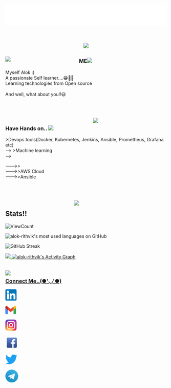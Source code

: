 <!--### Hi there 👋

<!--
**alok-rithvik/alok-rithvik** is a ✨ _special_ ✨ repository because its `README.md` (this file) appears on your GitHub profile.

Here are some ideas to get you started:

- 🔭 I’m currently working on ...
- 🌱 I’m currently learning ...
- 👯 I’m looking to collaborate on ...
- 🤔 I’m looking for help with ...
- 💬 Ask me about ...
- 📫 How to reach me: ...
- 😄 Pronouns: ...
- ⚡ Fun fact: ...
-->


<h1 align="center"> 
<img src="https://github.com/Alok-Rithvik/Alok-rithvik/blob/main/Name.svg" width="600px"></h1>
<h1 align="center">
<img src="https://github.com/Alok-Rithvik/Alok-rithvik/blob/main/
380-3801522_viber-sticker-despicable-me-its-your-birthday-minions.png" width="55px">
</h1>
<img align='left' src="https://media.giphy.com/media/Ig36GBEnn9LEUTzorR/giphy.gif" width="230">

### ME<img src="https://media.giphy.com/media/ZcthNRpghDfqieTcsm/giphy.gif" width="45">



Myself Alok :) <br>
A passionate Self learner....😁✌🏻<br>
Learning technologies from Open source <br>
<br>
And well, what about you!!😃


<br>
<br>
<br>
<img align='right' src="https://media.giphy.com/media/l1JJ7hRzqWBQ7dKys7/giphy.gif" width="230">


<!-- ### Hobbies <img src="https://media.giphy.com/media/5tfqzU3LJ1UKKfhLLU/giphy.gif" width="60"> 
<!-- > Photography (sometimes..😀)<br>
  <!--  > Drawing n Sketching (Rarely now..🙃)<br>
 <!--    > Travelling (Waiting for corona go, go corona 😂)<br>
  <!--   > Songs+Memes+Animes (Can share them any time..😄)<br>
 <!--    > And yess!! Tech Enthusiast too..🙄🙂
     
     

<!--<br>
<br>
<br>
<img align='left' src="https://media.giphy.com/media/JA6bbQKsEtWVB6ThBU/giphy.gif" width="290">  -->

### Have Hands on.. <img src="https://media.giphy.com/media/kkQsJyJBMZsk0/giphy.gif" width="60">
<!-- --->>Devops tools(Docker, Kubernetes, Jenkins, Ansible, Prometheus, Grafana etc)<br> -->
<!-- --->>Machine learning<br> -->
--->><br>
--->>AWS Cloud<br>
--->>Ansible<br>

  <br>
<br>
<br>
<img align='right' src="https://media.giphy.com/media/Al9XitEIwGgLU9yMfS/giphy.gif" width="290">
 
  ## Stats!!
  
  ![ViewCount](https://views.whatilearened.today/views/github/alok-rithvik/views.svg)   
  
  <img alt="alok-rithvik's most used languages on GitHub" src="https://github-readme-stats.vercel.app/api/top-langs/?username=RK1905101&langs_count=8&layout=compact&bg_color=000000&title_color=E8E500&text_color=F8F2CB&icon_color=9FD410&hide_border=true&hide=jupyter%20notebook,html" />
  
  
 ![GitHub Streak](https://github-readme-streak-stats.herokuapp.com/?user=alok-rithvik&theme=algolia)
 
 <a href="https://github.com/AVS1508">
  <img height="180em" src="https://github-readme-stats.vercel.app/api?username=alok-rithvik&show_icons=true&theme=algolia" />
  
     
     
  <img alt="alok-rithvik's Activity Graph" src="https://activity-graph.herokuapp.com/graph?username=alok-rithvik&bg_color=000000&color=E8E500&line=F8F2CB&point=9FD410&hide_border=true" />



<br>
<br>
<br>
<img align='left' src="https://tenor.com/view/emoji-dance-dance-funny-crazy-gif-17272316" width="210">
 
  ### Connect Me..(●'◡'●)
  


<a href="https://www.linkedin.com/in/alok-rithvik/"><img height="35" src="https://github.com/Alok-Rithvik/Alok-rithvik/blob/main/linkedin.png"></a>
     <br>
     
<a href="mailto:alok.rithvik@gmail.com"><img height="25" src="https://github.com/Alok-Rithvik/Alok-rithvik/blob/main/mail.png"></a>
     <br>
     
<a href="https://www.instagram.com/alok_rithvik/"><img height="35" src="https://github.com/Alok-Rithvik/Alok-rithvik/blob/main/in.png"></a>
     <br>
     
<a href="https://www.facebook.com/alok.rithvik"><img height="40" src="https://github.com/Alok-Rithvik/Alok-rithvik/blob/main/fb.png"></a>
     <br>
     
<a href="https://twitter.com/alok_rithvik"><img height="30" src="https://github.com/Alok-Rithvik/Alok-rithvik/blob/main/twitter.png"></a>
     <br>
     
<a href="https://t.me/alok_rithvik"><img height="40" src="https://github.com/Alok-Rithvik/Alok-rithvik/blob/main/tg.png"></a>
     <br>




     
